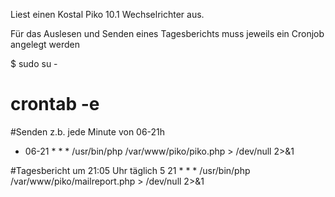 Liest einen Kostal Piko 10.1 Wechselrichter aus.

Für das Auslesen und Senden eines Tagesberichts muss jeweils ein Cronjob angelegt werden

$ sudo su -
# crontab -e

#Senden z.b. jede Minute von 06-21h
* 06-21 * * *  /usr/bin/php /var/www/piko/piko.php > /dev/null 2>&1

#Tagesbericht um 21:05 Uhr täglich
5 21 * * * /usr/bin/php /var/www/piko/mailreport.php > /dev/null 2>&1